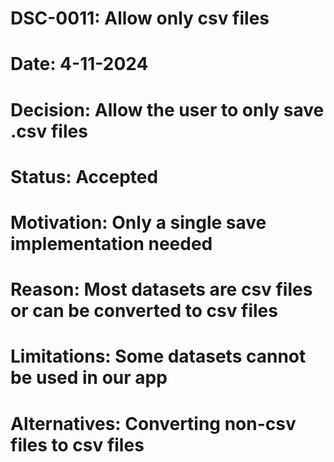 # DSC-0011: Allow only csv files
# Date: 4-11-2024
# Decision: Allow the user to only save .csv files
# Status: Accepted
# Motivation: Only a single save implementation needed
# Reason: Most datasets are csv files or can be converted to csv files
# Limitations: Some datasets cannot be used in our app
# Alternatives: Converting non-csv files to csv files
